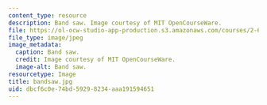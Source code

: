 ```yaml
---
content_type: resource
description: Band saw. Image courtesy of MIT OpenCourseWare.
file: https://ol-ocw-studio-app-production.s3.amazonaws.com/courses/2-670-mechanical-engineering-tools-january-iap-2004/dbcf6c0e74bd59298234aaa191594651_bandsaw.jpg
file_type: image/jpeg
image_metadata:
  caption: Band saw.
  credit: Image courtesy of MIT OpenCourseWare.
  image-alt: Band saw.
resourcetype: Image
title: bandsaw.jpg
uid: dbcf6c0e-74bd-5929-8234-aaa191594651
---
```

